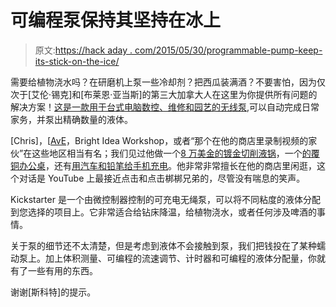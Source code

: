 # 可编程泵保持其坚持在冰上

> 原文:[https://hack aday . com/2015/05/30/programmable-pump-keep-its-stick-on-the-ice/](https://hackaday.com/2015/05/30/programmable-pump-keeps-its-stick-on-the-ice/)

需要给植物浇水吗？在研磨机上泵一些冷却剂？把西瓜装满酒？不要害怕，因为仅次于[艾伦·锡克]和[布莱恩·亚当斯]的第三大加拿大人在这里为你提供所有问题的解决方案！[这是一款用于台式电脑数控、维修和园艺的无线泵](https://www.kickstarter.com/projects/574866189/juice-monkey-cordless-pump-for-desktop-cnc-repair/description),可以自动完成日常家务，并泵出精确数量的液体。

[Chris]，[[AvE](https://www.youtube.com/channel/UChWv6Pn_zP0rI6lgGt3MyfA)，Bright Idea Workshop，或者“那个在他的商店里录制视频的家伙”在这些地区相当有名；我们见过他做一个[8 万美金的镀金切削液锅](http://hackaday.com/2014/06/26/pimp-my-cutting-fluid-pot/)，一个[的覆铜办公桌](http://hackaday.com/2014/12/31/this-one-may-come-as-a-shock-to-some/)，还有[用汽车和铅笔给手机充电](http://hackaday.com/2015/02/22/macgyver-jedi-knights-ammo-stockpiles-and-candy-crush/)。他非常非常擅长在他的商店里闲逛，这个对话是 YouTube 上最接近点击和点击梆梆兄弟的，尽管没有喘息的笑声。

Kickstarter 是一个由微控制器控制的可充电无绳泵，可以将不同粘度的液体分配到您选择的项目上。它非常适合给钻床降温，给植物浇水，或者任何涉及啤酒的事情。

关于泵的细节还不太清楚，但是考虑到液体不会接触到泵，我们把钱投在了某种蠕动泵上。加上体积测量、可编程的流速调节、计时器和可编程的液体分配量，你就有了一些有用的东西。

谢谢[斯科特]的提示。
